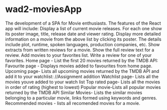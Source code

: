 # wad2-moviesApp
The development of a SPA for Movie enthusiasts.
The features of the React app will include:
Display a list of current movie releases. For each one show its poster image, title, release date and viewer rating.
Display more detailed information on a movie from the above list by clicking its poster. The details include plot, runtime, spoken languages, production companies, etc.
Show extracts from written reviews for a movie.
Show the full review text for a review.
Add movies to your favorites list.
Write a review for one of your favorites.
Home page - List the first 20 movies returned by the TMDB API:
Favourite page - Displays movies added to favourites from home page.
Upcoming page- Lists all upcoming movies returned by the TMDB API and add it to your watchlist:
//Assignment addition
Watchlist page- Lists all the movies youve added to your watch list
Top rated page- Lists all the movies in order of rating (highest to lowest)
Popular movie-Lists all popular movies returned by the TMDB API
Similar Movies- Lists the similar movies belonging to a particular movie, links formed using keywords and genres.
Recommended movies - lists all recomended movies for a movie. 



